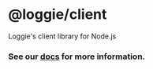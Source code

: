 # @loggie/client

Loggie's client library for Node.js

### See our [docs](https://docs.loggie.com) for more information.
